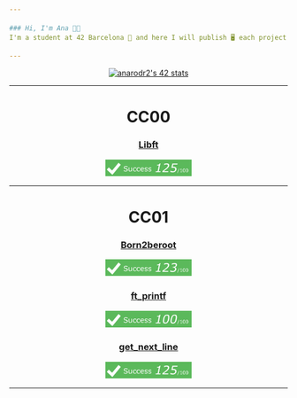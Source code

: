 ```yaml
---

### Hi, I'm Ana 👋🏻
I'm a student at 42 Barcelona 📍 and here I will publish 🖥️ each project that I complete ✅ in the campus adventure 🚀

---
```

<div  align="center">
	<a href="https://github.com/JaeSeoKim/badge42"><img src="https://badge42.vercel.app/api/v2/clibuswyr006908l7bk0cdfzt/stats?cursusId=21&coalitionId=204" alt="anarodr2's 42 stats" /></a>
</div>

---
<div  align="center">
	<h1>CC00</h1>
	<h3><a href="##" target="_blank">Libft</a></h3>
	<img src="src/img/125_100.jpg" height="30">
</div>

---

<div align="center">
	<h1>CC01</h1>
	<h3><a href="##" target="_blank">Born2beroot</a></h3>
	<img src="src/img/123_100.jpg" height="30">
	<h3><a href="##" target="_blank">ft_printf</a></h3>
	<img src="src/img/100_100.jpg" height="30">
	<h3><a href="href="https://github.com/Gokiina/Get_Next_Line" target="_blank">get_next_line</a></h3>
	<img src="src/img/125_100.jpg" height="30">
</div>

---

<!--
**Gokiina/Gokiina** is a ✨ _special_ ✨ repository because its `README.md` (this file) appears on your GitHub profile.

Here are some ideas to get you started:

- 🔭 I’m currently working on ...
- 🌱 I’m currently learning ...
- 👯 I’m looking to collaborate on ...
- 🤔 I’m looking for help with ...
- 💬 Ask me about ...
- 📫 How to reach me: ...
- 😄 Pronouns: ...
- ⚡ Fun fact: ...
-->
